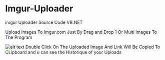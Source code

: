 # Imgur-Uploader
imgur Uploader Source Code VB.NET

Upload Images To Imgur.com Just By Drag and Drop 1 Or Multi Images To The Program

![alt text](https://i.imgur.com/sNbAqpr.png)
Double Click On The Uploaded Image And Link Will Be Copied To CLipboard
and u can see the Historique of your Uploads
